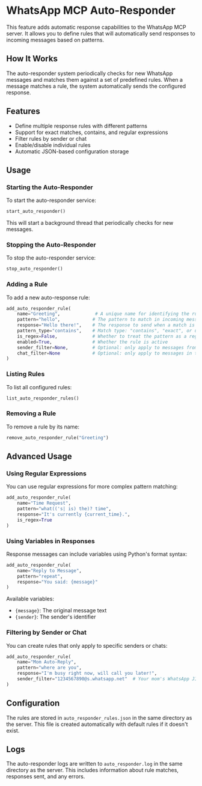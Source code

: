 # WhatsApp MCP Auto-Responder

This feature adds automatic response capabilities to the WhatsApp MCP server. It allows you to define rules that will automatically send responses to incoming messages based on patterns.

## How It Works

The auto-responder system periodically checks for new WhatsApp messages and matches them against a set of predefined rules. When a message matches a rule, the system automatically sends the configured response.

## Features

- Define multiple response rules with different patterns
- Support for exact matches, contains, and regular expressions
- Filter rules by sender or chat
- Enable/disable individual rules
- Automatic JSON-based configuration storage

## Usage

### Starting the Auto-Responder

To start the auto-responder service:

```python
start_auto_responder()
```

This will start a background thread that periodically checks for new messages.

### Stopping the Auto-Responder

To stop the auto-responder service:

```python
stop_auto_responder()
```

### Adding a Rule

To add a new auto-response rule:

```python
add_auto_responder_rule(
    name="Greeting",             # A unique name for identifying the rule
    pattern="hello",            # The pattern to match in incoming messages
    response="Hello there!",    # The response to send when a match is found
    pattern_type="contains",    # Match type: "contains", "exact", or use is_regex=True
    is_regex=False,             # Whether to treat the pattern as a regular expression
    enabled=True,               # Whether the rule is active
    sender_filter=None,         # Optional: only apply to messages from this sender
    chat_filter=None            # Optional: only apply to messages in this chat
)
```

### Listing Rules

To list all configured rules:

```python
list_auto_responder_rules()
```

### Removing a Rule

To remove a rule by its name:

```python
remove_auto_responder_rule("Greeting")
```

## Advanced Usage

### Using Regular Expressions

You can use regular expressions for more complex pattern matching:

```python
add_auto_responder_rule(
    name="Time Request",
    pattern="what(('s| is) the)? time",
    response="It's currently {current_time}.",
    is_regex=True
)
```

### Using Variables in Responses

Response messages can include variables using Python's format syntax:

```python
add_auto_responder_rule(
    name="Reply to Message",
    pattern="repeat",
    response="You said: {message}"
)
```

Available variables:
- `{message}`: The original message text
- `{sender}`: The sender's identifier

### Filtering by Sender or Chat

You can create rules that only apply to specific senders or chats:

```python
add_auto_responder_rule(
    name="Mom Auto-Reply",
    pattern="where are you",
    response="I'm busy right now, will call you later!",
    sender_filter="1234567890@s.whatsapp.net"  # Your mom's WhatsApp JID
)
```

## Configuration

The rules are stored in `auto_responder_rules.json` in the same directory as the server. This file is created automatically with default rules if it doesn't exist.

## Logs

The auto-responder logs are written to `auto_responder.log` in the same directory as the server. This includes information about rule matches, responses sent, and any errors.
